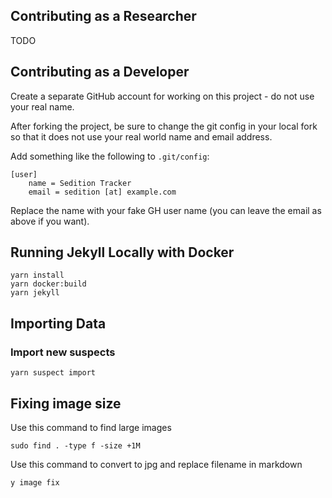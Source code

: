 ## Contributing as a Researcher

TODO

## Contributing as a Developer

Create a separate GitHub account for working on this project - do not use your real name.

After forking the project, be sure to change the git config in your local fork so that it does not use your real world name and email address.

Add something like the following to `.git/config`:

```
[user]
	name = Sedition Tracker
	email = sedition [at] example.com
```

Replace the name with your fake GH user name (you can leave the email as above if you want).

## Running Jekyll Locally with Docker

```
yarn install
yarn docker:build
yarn jekyll
```

## Importing Data

### Import new suspects

```
yarn suspect import
```

## Fixing image size

Use this command to find large images

```
sudo find . -type f -size +1M
```

Use this command to convert to jpg and replace filename in markdown

```
y image fix
```
